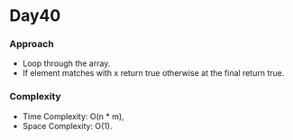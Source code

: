 # Day40

### Approach

- Loop through the array.
- If element matches with x return true otherwise at the final return true.

### Complexity

- Time Complexity: O(n * m),
- Space Complexity: O(1).
